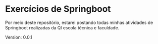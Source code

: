 # Exercícios de Springboot

Por meio deste repositório, estarei postando todas minhas atividades de Springboot realizadas da QI escola técnica e faculdade.

Version: 0.0.1

